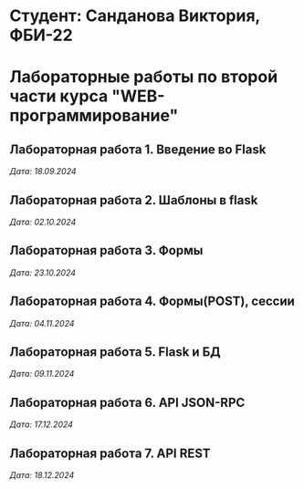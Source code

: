 # Студент: Санданова Виктория, ФБИ-22

# Лабораторные работы по второй части курса "WEB-программирование"

## Лабораторная работа 1. Введение во Flask

*Дата: 18.09.2024*

## Лабораторная работа 2. Шаблоны в flask

*Дата: 02.10.2024*

## Лабораторная работа 3. Формы

*Дата: 23.10.2024*

## Лабораторная работа 4. Формы(POST), сессии

*Дата: 04.11.2024*

## Лабораторная работа 5. Flask и БД

*Дата: 09.11.2024*

## Лабораторная работа 6. API JSON-RPC

*Дата: 17.12.2024*

## Лабораторная работа 7. API REST

*Дата: 18.12.2024*

